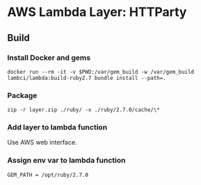 # AWS Lambda Layer: HTTParty

## Build

### Install Docker and gems

```
docker run --rm -it -v $PWD:/var/gem_build -w /var/gem_build lambci/lambda:build-ruby2.7 bundle install --path=.
```

### Package

```
zip -r layer.zip ./ruby/ -x ./ruby/2.7.0/cache/\*
```

### Add layer to lambda function

Use AWS web interface.

### Assign env var to lambda function

```
GEM_PATH = /opt/ruby/2.7.0
```
